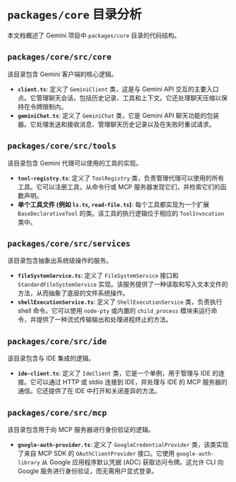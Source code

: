 # `packages/core` 目录分析

本文档概述了 Gemini 项目中 `packages/core` 目录的代码结构。

## `packages/core/src/core`

该目录包含 Gemini 客户端的核心逻辑。

*   **`client.ts`**: 定义了 `GeminiClient` 类，这是与 Gemini API 交互的主要入口点。它管理聊天会话，包括历史记录、工具和上下文。它还处理聊天压缩以保持在令牌限制内。
*   **`geminiChat.ts`**: 定义了 `GeminiChat` 类，它是 Gemini API 聊天功能的包装器。它处理发送和接收消息、管理聊天历史记录以及在失败时重试请求。

## `packages/core/src/tools`

该目录包含 Gemini 代理可以使用的工具的实现。

*   **`tool-registry.ts`**: 定义了 `ToolRegistry` 类，负责管理代理可以使用的所有工具。它可以注册工具，从命令行或 MCP 服务器发现它们，并检索它们的函数声明。
*   **单个工具文件 (例如 `ls.ts`, `read-file.ts`)**: 每个工具都实现为一个扩展 `BaseDeclarativeTool` 的类。该工具的执行逻辑位于相应的 `ToolInvocation` 类中。

## `packages/core/src/services`

该目录包含抽象出系统级操作的服务。

*   **`fileSystemService.ts`**: 定义了 `FileSystemService` 接口和 `StandardFileSystemService` 实现。该服务提供了一种读取和写入文本文件的方法，从而抽象了底层的文件系统操作。
*   **`shellExecutionService.ts`**: 定义了 `ShellExecutionService` 类，负责执行 shell 命令。它可以使用 `node-pty` 或内置的 `child_process` 模块来运行命令，并提供了一种流式传输输出和处理进程终止的方法。

## `packages/core/src/ide`

该目录包含与 IDE 集成的逻辑。

*   **`ide-client.ts`**: 定义了 `IdeClient` 类，它是一个单例，用于管理与 IDE 的连接。它可以通过 HTTP 或 stdio 连接到 IDE，并处理与 IDE 的 MCP 服务器的通信。它还提供了在 IDE 中打开和关闭差异的方法。

## `packages/core/src/mcp`

该目录包含用于向 MCP 服务器进行身份验证的逻辑。

*   **`google-auth-provider.ts`**: 定义了 `GoogleCredentialProvider` 类，该类实现了来自 MCP SDK 的 `OAuthClientProvider` 接口。它使用 `google-auth-library` 从 Google 应用程序默认凭据 (ADC) 获取访问令牌。这允许 CLI 向 Google 服务进行身份验证，而无需用户显式登录。
